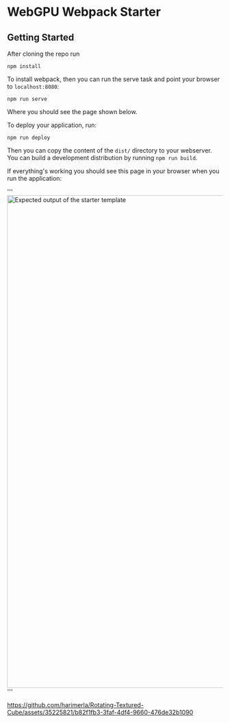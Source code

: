 # WebGPU Webpack Starter

## Getting Started

After cloning the repo run

```
npm install
```

To install webpack, then you can run the serve task and point your browser to `localhost:8080`:

```
npm run serve
```

Where you should see the page shown below.

To deploy your application, run:

```
npm run deploy
```

Then you can copy the content of the `dist/` directory to your webserver. You can build a development
distribution by running `npm run build`.

If everything's working you should see this page in your browser when you run the application:



'''<img width="1147" alt="Expected output of the starter template" src="https://user-images.githubusercontent.com/1522476/133895532-03f84dbd-bb3a-4c74-ab9d-fd74506c3a74.png">'''


https://github.com/harimerla/Rotating-Textured-Cube/assets/35225821/b82f1fb3-3faf-4df4-9660-476de32b1090



